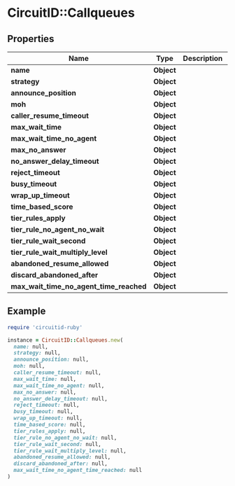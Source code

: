 # CircuitID::Callqueues

## Properties

| Name | Type | Description | Notes |
| ---- | ---- | ----------- | ----- |
| **name** | **Object** |  |  |
| **strategy** | **Object** |  |  |
| **announce_position** | **Object** |  | [optional] |
| **moh** | **Object** |  |  |
| **caller_resume_timeout** | **Object** |  |  |
| **max_wait_time** | **Object** |  |  |
| **max_wait_time_no_agent** | **Object** |  |  |
| **max_no_answer** | **Object** |  |  |
| **no_answer_delay_timeout** | **Object** |  | [optional] |
| **reject_timeout** | **Object** |  | [optional] |
| **busy_timeout** | **Object** |  | [optional] |
| **wrap_up_timeout** | **Object** |  | [optional] |
| **time_based_score** | **Object** |  |  |
| **tier_rules_apply** | **Object** |  |  |
| **tier_rule_no_agent_no_wait** | **Object** |  |  |
| **tier_rule_wait_second** | **Object** |  | [optional] |
| **tier_rule_wait_multiply_level** | **Object** |  |  |
| **abandoned_resume_allowed** | **Object** |  |  |
| **discard_abandoned_after** | **Object** |  | [optional] |
| **max_wait_time_no_agent_time_reached** | **Object** |  |  |

## Example

```ruby
require 'circuitid-ruby'

instance = CircuitID::Callqueues.new(
  name: null,
  strategy: null,
  announce_position: null,
  moh: null,
  caller_resume_timeout: null,
  max_wait_time: null,
  max_wait_time_no_agent: null,
  max_no_answer: null,
  no_answer_delay_timeout: null,
  reject_timeout: null,
  busy_timeout: null,
  wrap_up_timeout: null,
  time_based_score: null,
  tier_rules_apply: null,
  tier_rule_no_agent_no_wait: null,
  tier_rule_wait_second: null,
  tier_rule_wait_multiply_level: null,
  abandoned_resume_allowed: null,
  discard_abandoned_after: null,
  max_wait_time_no_agent_time_reached: null
)
```

